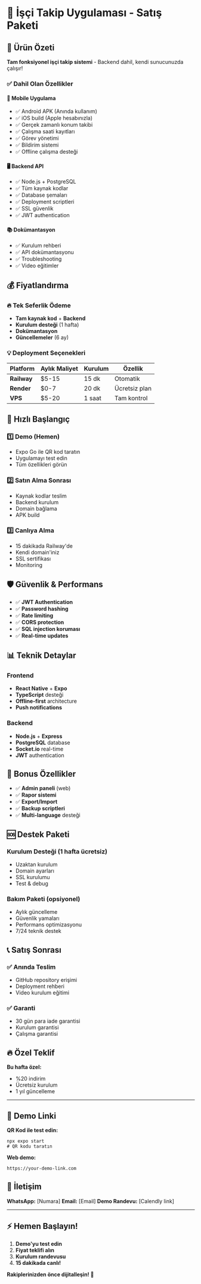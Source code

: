 # 📱 İşçi Takip Uygulaması - Satış Paketi

## 🎯 Ürün Özeti

**Tam fonksiyonel işçi takip sistemi** - Backend dahil, kendi sunucunuzda çalışır!

### ✅ Dahil Olan Özellikler

#### 📱 **Mobile Uygulama**
- ✅ Android APK (Anında kullanım)
- ✅ iOS build (Apple hesabınızla)
- ✅ Gerçek zamanlı konum takibi
- ✅ Çalışma saati kayıtları
- ✅ Görev yönetimi
- ✅ Bildirim sistemi
- ✅ Offline çalışma desteği

#### 🖥️ **Backend API**
- ✅ Node.js + PostgreSQL
- ✅ Tüm kaynak kodlar
- ✅ Database şemaları
- ✅ Deployment scriptleri
- ✅ SSL güvenlik
- ✅ JWT authentication

#### 📚 **Dokümantasyon**
- ✅ Kurulum rehberi
- ✅ API dokümantasyonu
- ✅ Troubleshooting
- ✅ Video eğitimler

## 💰 Fiyatlandırma

### 🔥 **Tek Seferlik Ödeme**
- **Tam kaynak kod** + **Backend**
- **Kurulum desteği** (1 hafta)
- **Dokümantasyon**
- **Güncellemeler** (6 ay)

### 💡 **Deployment Seçenekleri**

| Platform | Aylık Maliyet | Kurulum | Özellik |
|----------|---------------|---------|---------|
| **Railway** | $5-15 | 15 dk | Otomatik |
| **Render** | $0-7 | 20 dk | Ücretsiz plan |
| **VPS** | $5-20 | 1 saat | Tam kontrol |

## 🚀 Hızlı Başlangıç

### 1️⃣ **Demo (Hemen)**
- Expo Go ile QR kod taratın
- Uygulamayı test edin
- Tüm özellikleri görün

### 2️⃣ **Satın Alma Sonrası**
- Kaynak kodlar teslim
- Backend kurulum
- Domain bağlama
- APK build

### 3️⃣ **Canlıya Alma**
- 15 dakikada Railway'de
- Kendi domain'iniz
- SSL sertifikası
- Monitoring

## 🛡️ **Güvenlik & Performans**

- ✅ **JWT Authentication**
- ✅ **Password hashing**
- ✅ **Rate limiting**
- ✅ **CORS protection**
- ✅ **SQL injection koruması**
- ✅ **Real-time updates**

## 📊 **Teknik Detaylar**

### Frontend
- **React Native** + **Expo**
- **TypeScript** desteği
- **Offline-first** architecture
- **Push notifications**

### Backend
- **Node.js** + **Express**
- **PostgreSQL** database
- **Socket.io** real-time
- **JWT** authentication

## 🎁 **Bonus Özellikler**

- ✅ **Admin paneli** (web)
- ✅ **Rapor sistemi**
- ✅ **Export/Import**
- ✅ **Backup scriptleri**
- ✅ **Multi-language** desteği

## 🆘 **Destek Paketi**

### **Kurulum Desteği** (1 hafta ücretsiz)
- Uzaktan kurulum
- Domain ayarları
- SSL kurulumu
- Test & debug

### **Bakım Paketi** (opsiyonel)
- Aylık güncelleme
- Güvenlik yamaları
- Performans optimizasyonu
- 7/24 teknik destek

## 📞 **Satış Sonrası**

### ✅ **Anında Teslim**
- GitHub repository erişimi
- Deployment rehberi
- Video kurulum eğitimi

### ✅ **Garanti**
- 30 gün para iade garantisi
- Kurulum garantisi
- Çalışma garantisi

## 🔥 **Özel Teklif**

**Bu hafta özel:** 
- %20 indirim
- Ücretsiz kurulum
- 1 yıl güncelleme

---

## 📱 **Demo Linki**

**QR Kod ile test edin:**
```
npx expo start
# QR kodu taratın
```

**Web demo:**
```
https://your-demo-link.com
```

## 💬 **İletişim**

**WhatsApp:** [Numara]
**Email:** [Email]
**Demo Randevu:** [Calendly link]

---

## ⚡ **Hemen Başlayın!**

1. **Demo'yu test edin**
2. **Fiyat teklifi alın**
3. **Kurulum randevusu**
4. **15 dakikada canlı!**

**Rakiplerinizden önce dijitalleşin! 🚀**
